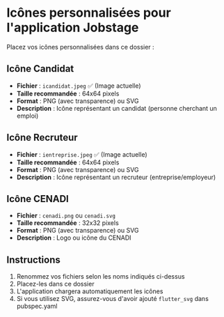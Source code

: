 # Icônes personnalisées pour l'application Jobstage

Placez vos icônes personnalisées dans ce dossier :

## Icône Candidat
- **Fichier** : `icandidat.jpeg` ✅ (Image actuelle)
- **Taille recommandée** : 64x64 pixels
- **Format** : PNG (avec transparence) ou SVG
- **Description** : Icône représentant un candidat (personne cherchant un emploi)

## Icône Recruteur
- **Fichier** : `ientreprise.jpeg` ✅ (Image actuelle)
- **Taille recommandée** : 64x64 pixels
- **Format** : PNG (avec transparence) ou SVG
- **Description** : Icône représentant un recruteur (entreprise/employeur)

## Icône CENADI
- **Fichier** : `cenadi.png` ou `cenadi.svg`
- **Taille recommandée** : 32x32 pixels
- **Format** : PNG (avec transparence) ou SVG
- **Description** : Logo ou icône du CENADI

## Instructions
1. Renommez vos fichiers selon les noms indiqués ci-dessus
2. Placez-les dans ce dossier
3. L'application chargera automatiquement les icônes
4. Si vous utilisez SVG, assurez-vous d'avoir ajouté `flutter_svg` dans pubspec.yaml
